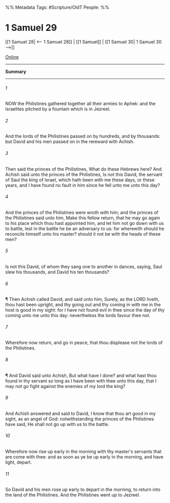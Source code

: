 

%% Metadata
Tags: #Scripture/OldT
People: 
%%
# 1 Samuel 29
[[1 Samuel 28| <-- 1 Samuel 28]] | [[1 Samuel]] | [[1 Samuel 30| 1 Samuel 30 -->]]

[Online](https://churchofjesuschrist.org/study/scriptures/ot/1-sam/29?lang=eng)

---
__Summary__



---

###### 1
NOW the Philistines gathered together all their armies to Aphek: and the Israelites pitched by a fountain which is in Jezreel.
###### 2
And the lords of the Philistines passed on by hundreds, and by thousands: but David and his men passed on in the rereward with Achish.
###### 3
Then said the princes of the Philistines, What do these Hebrews here?  And Achish said unto the princes of the Philistines, Is not this David, the servant of Saul the king of Israel, which hath been with me these days, or these years, and I have found no fault in him since he fell unto me unto this day?
###### 4
And the princes of the Philistines were wroth with him; and the princes of the Philistines said unto him, Make this fellow return, that he may go again to his place which thou hast appointed him, and let him not go down with us to battle, lest in the battle he be an adversary to us: for wherewith should he reconcile himself unto his master?  should it not be with the heads of these men?
###### 5
Is not this David, of whom they sang one to another in dances, saying, Saul slew his thousands, and David his ten thousands?
###### 6
¶ Then Achish called David, and said unto him, Surely, as the LORD liveth, thou hast been upright, and thy going out and thy coming in with me in the host is good in my sight: for I have not found evil in thee since the day of thy coming unto me unto this day: nevertheless the lords favour thee not.
###### 7
Wherefore now return, and go in peace, that thou displease not the lords of the Philistines.
###### 8
¶ And David said unto Achish, But what have I done?  and what hast thou found in thy servant so long as I have been with thee unto this day, that I may not go fight against the enemies of my lord the king?
###### 9
And Achish answered and said to David, I know that thou art good in my sight, as an angel of God: notwithstanding the princes of the Philistines have said, He shall not go up with us to the battle.
###### 10
Wherefore now rise up early in the morning with thy master's servants that are come with thee: and as soon as ye be up early in the morning, and have light, depart.
###### 11
So David and his men rose up early to depart in the morning, to return into the land of the Philistines.  And the Philistines went up to Jezreel.



